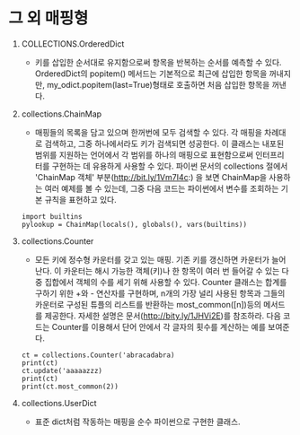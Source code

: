 # 그 외 매핑형

1. COLLECTIONS.OrderedDict
    - 키를 삽입한 순서대로 유지함으로써 항목을 반복하는 순서를 예측할 수 있다. OrderedDict의 popitem() 메서드는 기본적으로 최근에 삽입한 항목을 꺼내지만, my_odict.popitem(last=True)형태로 호출하면 처음 삽입한 항목을 꺼낸다.

2. collections.ChainMap
    - 매핑들의 목록을 담고 있으며 한꺼번에 모두 검색할 수 있다. 각 매핑을 차례대로 검색하고, 그중 하나에서라도 키가 검색되면 성공한다. 이 클래스는 내포된 범위를 지원하는 언어에서 각 범위를 하나의 매핑으로 표현함으로써 인터프리터를 구현하는 데 유용하게 사용할 수 있다. 파이썬 문서의 collections 절에서 'ChainMap 객체' 부분(http://bit.ly/1Vm7I4c:) 을 보면 ChainMap을 사용하는 여러 예제를 볼 수 있는데, 그중 다음 코드는 파이썬에서 변수를 조회하는 기본 규칙을 표현하고 있다.
    ```
    import builtins
    pylookup = ChainMap(locals(), globals(), vars(builtins))
    ```

3. collections.Counter
    - 모든 키에 정수형 카운터를 갖고 있는 매핑. 기존 키를 갱신하면 카운터가 늘어난다. 이 카운터는 해시 가능한 객체(키)나 한 항목이 여러 번 들어갈 수 있는 다중 집합에서 객체의 수를 세기 위해 사용할 수 있다. Counter 클래스는 합계를 구하기 위한 +와 - 연산자를 구현하며, n개의 가장 널리 사용된 항목과 그들의 카운터로 구성된 튜플의 리스트를 반환하는 most_common([n])등의 메서드를 제공한다. 자세한 설명은 문서(http://bity.ly/1JHVi2E)를 참조하라. 다음 코드는 Counter를 이용해서 단어 안에서 각 글자의 횟수를 계산하는 예를 보여준다.
    ```
    ct = collections.Counter('abracadabra)
    print(ct)
    ct.update('aaaaazzz)
    print(ct)
    print(ct.most_common(2))
    ```

4. collections.UserDict
    - 표준 dict처럼 작동하는 매핑을 순수 파이썬으로 구현한 클래스.